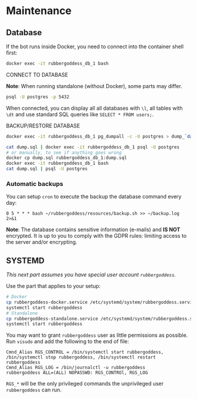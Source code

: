 # Maintenance
## Database

If the bot runs inside Docker, you need to connect into the container shell first:

```bash
docker exec -it rubbergoddess_db_1 bash
```

CONNECT TO DATABASE

**Note**: When running standalone (without Docker), some parts may differ.

```bash
psql -U postgres -p 5432
```

When connected, you can display all all databases with `\l`, all tables with `\dt` and use standard 
SQL queries like `SELECT * FROM users;`.

BACKUP/RESTORE DATABASE

```bash
docker exec -it rubbergoddess_db_1 pg_dumpall -c -U postgres > dump_`date +%Y-%m-%d"_"%H-%M-%S`.sql
```

```bash
cat dump.sql | docker exec -it rubbergoddess_db_1 psql -U postgres
# or manually, to see if anything goes wrong
docker cp dump.sql rubbergoddess_db_1:dump.sql
docker exec -it rubbergoddess_db_1 bash
cat dump.sql | psql -U postgres
```

### Automatic backups

You can setup `cron` to execute the backup the database command every day:

```
0 5 * * * bash ~/rubbergoddess/resources/backup.sh >> ~/backup.log 2>&1
```

**Note**: The database contains sensitive information (e-mails) and **IS NOT** encrypted. It is up to 
you to comply with the GDPR rules: limiting access to the server and/or encrypting.


## SYSTEMD
_This next part assumes you have special user account `rubbergoddess`._


Use the part that applies to your setup:
```bash
# Docker
cp rubbergoddess-docker.service /etc/systemd/system/rubbergoddess.service
systemctl start rubbergoddess
# Standalone
cp rubbergoddess-standalone.service /etc/systemd/system/rubbergoddess.service
systemctl start rubbergoddess
```

You may want to grant `rubbergoddess` user as little permissions as possible. 
Run `visudo` and add the following to the end of file:

```
Cmnd_Alias RGS_CONTROL = /bin/systemctl start rubbergoddess, /bin/systemctl stop rubbergoddess, /bin/systemctl restart rubbergoddess
Cmnd_Alias RGS_LOG = /bin/journalctl -u rubbergoddess
rubbergoddess ALL=(ALL) NOPASSWD: RGS_CONTROl, RGS_LOG
```

`RGS_*` will be the only privileged commands the unprivileged user `rubbergoddess` can run.
